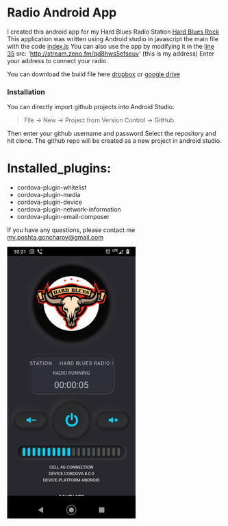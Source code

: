 # Radio Android App 
I created this android app for my Hard Blues Radio Station [Hard Blues Rock](https://zeno.fm/hardblues/)
This application was written using Android studio in javascript the main file with the code [index.js](https://github.com/Raz-Dva/Hard-Blues-Radio/blob/master/platforms/android/app/src/main/assets/www/js/index.js)
You can also use the app by modifying it in the [line 35](https://github.com/Raz-Dva/Hard-Blues-Radio/blob/master/platforms/android/app/src/main/assets/www/js/index.js#L35)   src: 'http://stream.zeno.fm/qd8hws5efseuv' (this is my address)    Enter your address to connect your radio.

You can download the build file here [dropbox](https://www.dropbox.com/sh/t03841fc8ine8hg/AAARqOrITqRznN10aeMw3Jy4a?dl=0)
or [google drive](https://drive.google.com/drive/folders/1gaYjfjlU-rGg_msVbPA1FO-5eOWbLiad)

### Installation   
You can directly import github projects into Android Studio. 

>File -> New -> Project from Version Control -> GitHub.

Then enter your github username and password.Select the repository and hit clone.
The github repo will be created as a new project in android studio.

# Installed_plugins:
- cordova-plugin-whitelist
- cordova-plugin-media
- cordova-plugin-device
- cordova-plugin-network-information
- cordova-plugin-email-composer

If you have any questions, please contact me  my.poshta.goncharov@gmail.com

![alt text](https://github.com/Raz-Dva/Hard-Blues-Radio/blob/master/imgonline-com-ua-Resize-IVoiQUrR34ll0C.jpg?raw=true)
